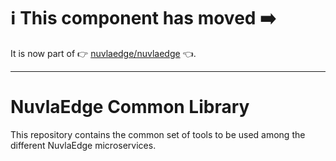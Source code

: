 # :information_source: This component has moved :arrow_right:

It is now part of :point_right: [nuvlaedge/nuvlaedge](https://github.com/nuvlaedge/nuvlaedge) 👈.

---

# NuvlaEdge Common Library

This repository contains the common set of tools to be used among the different NuvlaEdge microservices.
